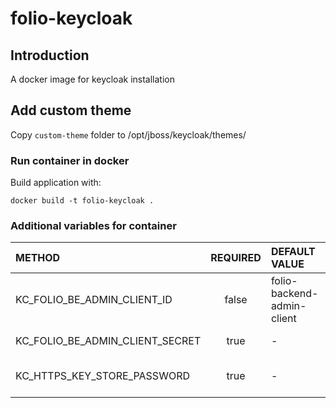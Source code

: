 # folio-keycloak

## Introduction

A docker image for keycloak installation

## Add custom theme 

Copy `custom-theme` folder to /opt/jboss/keycloak/themes/

### Run container in docker

Build application with:

```shell
docker build -t folio-keycloak .
```


### Additional variables for container

| METHOD                          | REQUIRED | DEFAULT VALUE              | DESCRIPTION                 |
|:--------------------------------|:--------:|:---------------------------|:----------------------------|
| KC_FOLIO_BE_ADMIN_CLIENT_ID     |  false   | folio-backend-admin-client | Folio backend client id     |
| KC_FOLIO_BE_ADMIN_CLIENT_SECRET |   true   | -                          | Folio backend client secret |
| KC_HTTPS_KEY_STORE_PASSWORD     |   true   | -                          | BCFSK Keystore password     |
